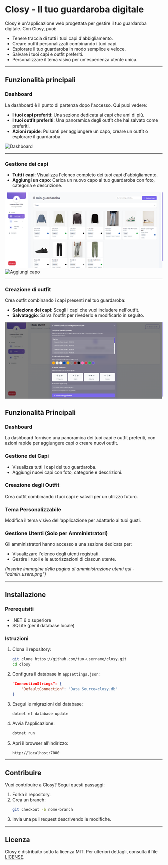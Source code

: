# Closy - Il tuo guardaroba digitale

Closy è un'applicazione web progettata per gestire il tuo guardaroba digitale. Con Closy, puoi:
- Tenere traccia di tutti i tuoi capi d'abbigliamento.
- Creare outfit personalizzati combinando i tuoi capi.
- Esplorare il tuo guardaroba in modo semplice e veloce.
- Salvare i tuoi capi e outfit preferiti.
- Personalizzare il tema visivo per un'esperienza utente unica.

---

## Funzionalità principali

### Dashboard
La dashboard è il punto di partenza dopo l'accesso. Qui puoi vedere:
- **I tuoi capi preferiti**: Una sezione dedicata ai capi che ami di più.
- **I tuoi outfit preferiti**: Una panoramica degli outfit che hai salvato come preferiti.
- **Azioni rapide**: Pulsanti per aggiungere un capo, creare un outfit o esplorare il guardaroba.

![Dashboard](img/dashboard.png)

---

### Gestione dei capi
- **Tutti i capi**: Visualizza l'elenco completo dei tuoi capi d'abbigliamento.
- **Aggiungi un capo**: Carica un nuovo capo al tuo guardaroba con foto, categoria e descrizione.

![Tutti i capi](img/garments.png)
![Aggiungi capo](imag/add_garment.png)

---

### Creazione di outfit
Crea outfit combinando i capi presenti nel tuo guardaroba:
- **Selezione dei capi**: Scegli i capi che vuoi includere nell'outfit.
- **Salvataggio**: Salva l'outfit per rivederlo e modificarlo in seguito.

![Crea outfit](img/create_outfit.png)


## Funzionalità Principali

### Dashboard
La dashboard fornisce una panoramica dei tuoi capi e outfit preferiti, con azioni rapide per aggiungere capi o creare nuovi outfit.

### Gestione dei Capi
- Visualizza tutti i capi del tuo guardaroba.
- Aggiungi nuovi capi con foto, categorie e descrizioni.

### Creazione degli Outfit
Crea outfit combinando i tuoi capi e salvali per un utilizzo futuro.

### Tema Personalizzabile
Modifica il tema visivo dell'applicazione per adattarlo ai tuoi gusti.

### Gestione Utenti (Solo per Amministratori)
Gli amministratori hanno accesso a una sezione dedicata per:
- Visualizzare l'elenco degli utenti registrati.
- Gestire i ruoli e le autorizzazioni di ciascun utente.

*(Inserire immagine della pagina di amministrazione utenti qui - "admin_users.png")*

---

## Installazione

### Prerequisiti
- .NET 6 o superiore
- SQLite (per il database locale)

### Istruzioni
1. Clona il repository:
   ```bash
   git clone https://github.com/tuo-username/closy.git
   cd closy
   ```

2. Configura il database in `appsettings.json`:
   ```json
   "ConnectionStrings": {
       "DefaultConnection": "Data Source=closy.db"
   }
   ```

3. Esegui le migrazioni del database:
   ```bash
   dotnet ef database update
   ```

4. Avvia l'applicazione:
   ```bash
   dotnet run
   ```

5. Apri il browser all'indirizzo:
   ```
   http://localhost:7000
   ```

---

## Contribuire

Vuoi contribuire a Closy? Segui questi passaggi:
1. Forka il repository.
2. Crea un branch:
   ```bash
   git checkout -b nome-branch
   ```
3. Invia una pull request descrivendo le modifiche.

---

## Licenza

Closy è distribuito sotto la licenza MIT. Per ulteriori dettagli, consulta il file [LICENSE](LICENSE).
